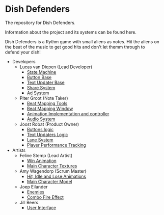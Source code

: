# Dish Defenders
The repository for Dish Defenders.

Information about the project and its systems can be found here.

Dish Defenders is a Rythm game with small aliens as notes. Hit the aliens on the beat of the music to get good hits and don't let themm through to defend your dish!

 * Developers
    * Lucas van Diepen (Lead Developer)
        * [State Machine](https://github.com/lucasvdiepen/ProefExamen/tree/develop/Assets/Scripts/Framework/StateMachine)
        * [Button Base](https://github.com/lucasvdiepen/ProefExamen/tree/develop/Assets/Scripts/Framework/Buttons)
        * [Text Updater Base](https://github.com/lucasvdiepen/ProefExamen/tree/develop/Assets/Scripts/Framework/UI)
        * [Share System](https://github.com/lucasvdiepen/ProefExamen/tree/develop/Assets/Scripts/Framework/Sharing)
        * [Ad System](https://github.com/lucasvdiepen/ProefExamen/tree/develop/Assets/Scripts/Framework/AdSystem)
    * Piter Groot (Note Taker)
        * [Beat Mapping Tools](https://github.com/lucasvdiepen/ProefExamen/tree/develop/Assets/Scripts/Framework/BeatMapping)
        * [Beat Mapping Window](https://github.com/lucasvdiepen/ProefExamen/tree/develop/Assets/Scripts/Editor/BeatMapping)
        * [Animation Implementation and controller](https://github.com/lucasvdiepen/ProefExamen/tree/develop/Assets/Scripts/Framework/Character)
        * [Audio System](https://github.com/lucasvdiepen/ProefExamen/tree/develop/Assets/Scripts/Framework/Audio)
    * Joost Robat (Product Owner)
        * [Buttons logic](https://github.com/lucasvdiepen/ProefExamen/tree/develop/Assets/Scripts/Framework/Buttons)
        * [Text Updaters Logic](https://github.com/lucasvdiepen/ProefExamen/tree/develop/Assets/Scripts/Framework/UI)
        * [Lane System](https://github.com/lucasvdiepen/ProefExamen/tree/develop/Assets/Scripts/Framework/Gameplay/LaneSystem)
        * [Player Performance Tracking](https://github.com/lucasvdiepen/ProefExamen/tree/develop/Assets/Scripts/Framework/Gameplay/PerformanceTracking)
 * Artists
    * Feline Stemp (Lead Artist)
        * [Win Animation](https://github.com/lucasvdiepen/ProefExamen/tree/develop/Assets/Art/3D/Animations/MainCharacter)
        * [Main Character Textures](https://github.com/lucasvdiepen/ProefExamen/tree/develop/Assets/Art/3D/Textures)
    * Amy Wagendorp (Scrum Master)
        * [Hit, Idle and Lose Animations](https://github.com/lucasvdiepen/ProefExamen/tree/develop/Assets/Art/3D/Animations/MainCharacter)
        * [Main Character Model](https://github.com/lucasvdiepen/ProefExamen/tree/develop/Assets/Art/3D/Models)
    * Joep Eilander
        * [Enemies](https://github.com/lucasvdiepen/ProefExamen/tree/develop/Assets/Art/2D/Sprites/Enemies)
        * [Combo Fire Effect](https://github.com/lucasvdiepen/ProefExamen/tree/develop/Assets/Art/2D/UI/GameScreen)
    * Jill Beers
        * [User Interface](https://github.com/lucasvdiepen/ProefExamen/tree/develop/Assets/Art/2D/UI)
